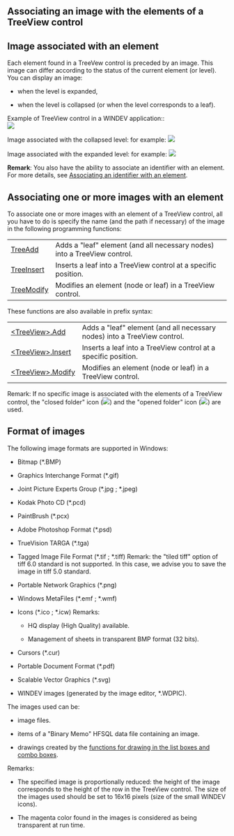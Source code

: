 
## Associating an image with the elements of a TreeView control
			



<a name="NOTE1"></a>
<a name="NOTE1_1"></a>


## Image associated with an element
<a name="image_associated_with_element_ELTTEXTE000129"></a>
Each element found in a TreeVew control is preceded by an image. This image can differ according to the status of the current element (or level). You can display an image:

- when the level is expanded,

- when the level is collapsed (or when the level corresponds to a leaf).




Example of TreeView control in a WINDEV application:: <br>![](https://doc.pcsoft.fr/en-US/images/image.awp?langid=3&name=Champ_Arbre_1.gif)


Image associated with the collapsed level: for example: ![](https://doc.pcsoft.fr/en-US/images/image.awp?langid=3&name=ImageEnroule.gif)

Image associated with the expanded level: for example: ![](https://doc.pcsoft.fr/en-US/images/image.awp?langid=3&name=ImageDeroulee.gif)

**Remark**: You also have the ability to associate an identifier with an element. For more details, see [Associating an identifier with an element](../WDChamp/1013033.md).

<a name="NOTE2"></a>
<a name="NOTE2_1"></a>


## Associating one or more images with an element
<a name="associating_one_more_images_with_element_ELTTEXTE000153"></a>
To associate one or more images with an element of a TreeView control, all you have to do is specify the name (and the path if necessary) of the image in the following programming functions:



|   |   |
| --- | --- |
| [TreeAdd](../WDLang1/3018012.md) | Adds a "leaf" element (and all necessary nodes) into a TreeView control. |
| [TreeInsert](../WDLang1/3018023.md) | Inserts a leaf into a TreeView control at a specific position. |
| [TreeModify](../WDLang1/3018013.md) | Modifies an element (node or leaf) in a TreeView control. |





These functions are also available in prefix syntax: 



|   |   |
| --- | --- |
| [&lt;TreeView&gt;.Add](../WDLang1/1000023422.md) | Adds a "leaf" element (and all necessary nodes) into a TreeView control. |
| [&lt;TreeView&gt;.Insert](../WDLang1/1000023761.md) | Inserts a leaf into a TreeView control at a specific position. |
| [&lt;TreeView&gt;.Modify](../WDLang1/1000023763.md) | Modifies an element (node or leaf) in a TreeView control. |





Remark: If no specific image is associated with the elements of a TreeView control, the "closed folder" icon (![](https://doc.pcsoft.fr/en-US/images/image.awp?langid=3&name=ImageEnroule.GIF)) and the "opened folder" icon (![](https://doc.pcsoft.fr/en-US/images/image.awp?langid=3&name=ImageDeroulee.GIF)) are used.

<a name="NOTE3"></a>
<a name="NOTE3_1"></a>


## Format of images
<a name="format_images_ELTTEXTE000217"></a>
The following image formats are supported in Windows:

- Bitmap (\*.BMP)

- Graphics Interchange Format (\*.gif)

- Joint Picture Experts Group (\*.jpg ; \*.jpeg)

- Kodak Photo CD (\*.pcd)

- PaintBrush (\*.pcx)

- Adobe Photoshop Format (\*.psd)

- TrueVision TARGA (\*.tga)

- Tagged Image File Format (\*.tif ; \*.tiff)
	Remark: the "tiled tiff" option of tiff 6.0 standard is not supported. In this case, we advise you to save the image in tiff 5.0 standard. 

- Portable Network Graphics (\*.png)

- Windows MetaFiles (\*.emf ; \*.wmf)

- Icons (\*.ico ; \*.icw)
	Remarks: 

	- HQ display (High Quality) available.

	- Management of sheets in transparent BMP format (32 bits).




- Cursors (\*.cur)

- Portable Document Format (\*.pdf)

- Scalable Vector Graphics (\*.svg)

- WINDEV images (generated by the image editor, \*.WDPIC).








The images used can be:

- image files.

- items of a "Binary Memo" HFSQL data file containing an image.

- drawings created by the [functions for drawing in the list boxes and combo boxes](../WDLang1/3029028.md).






Remarks:

- The specified image is proportionally reduced: the height of the image corresponds to the height of the row in the TreeView control. The size of the images used should be set to 16x16 pixels (size of the small WINDEV icons).

- The magenta color found in the images is considered as being transparent at run time.





